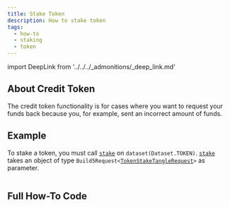 ```yaml
---
title: Stake Token
description: How to stake token
tags:
  - how-to
  - staking
  - token
---
```


import DeepLink from '../../../_admonitions/_deep_link.md'

## About Credit Token

The credit token functionality is for cases where you want to request your funds back because you, for example, sent an incorrect amount of funds.

## Example

To stake a token, you must call [`stake`](../../../reference-api/classes/TokenOtrDataset.md#stake) on `dataset(Dataset.TOKEN)`. [`stake`](../../../reference-api/classes/TokenOtrDataset.md#stake) takes an object of type `Build5Request<`[`TokenStakeTangleRequest`](../../../reference-api/interfaces/TokenStakeTangleRequest.md)`>` as parameter.

```tsx file=../../../../../packages/sdk/examples/token/otr/stake.ts#L9-L13
```

<DeepLink/>

## Full How-To Code

```tsx file=../../../../../packages/sdk/examples/token/otr/stake.ts
```
